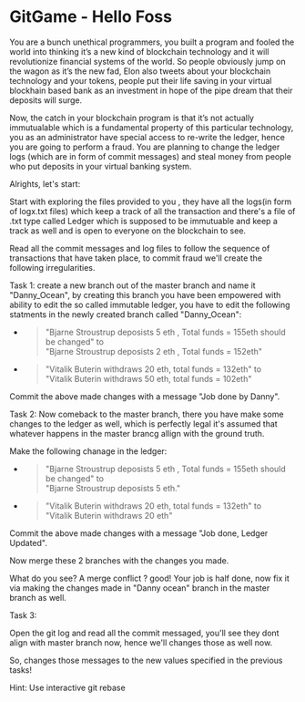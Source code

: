 # GitGame - Hello Foss

You are a bunch unethical programmers, you built a program and fooled the world into thinking it’s a new kind of blockchain technology and it will  revolutionize financial systems of the world.
So people obviously jump on the wagon as it’s the new fad,  Elon also tweets about your blockchain technology and your tokens, people put their life saving in your virtual blockhain based bank as an investment in hope of the pipe dream that their deposits will surge.
</br>

Now, the catch in your blockchain program is that it’s not actually immutualable which is a fundamental property of this particular technology, you as an administrator have special access to re-write the ledger, hence you are going to perform a fraud.
You are planning to change the ledger logs (which are in form of commit messages) and steal money from people who put deposits in your virtual banking system.

Alrights, let's start:

Start with exploring the files provided to you , they have all the logs(in form of logx.txt files) which keep a track of all the transaction and there's a file of .txt type called Ledger which is supposed to be immutuable and keep a track as well and is open to everyone on the blockchain to see.
</br>

Read all the commit messages and log files to follow the sequence of transactions that have taken place, to commit fraud we'll create the following irregularities.

Task 1: create a new branch out of the master branch and name it "Danny_Ocean",  by creating this branch you have been empowered with ability to edit the so called 
immutable ledger, you have to edit the following statments in the newly created branch called "Danny_Ocean":

- >  "Bjarne Stroustrup deposists 5 eth , Total funds = 155eth should be changed" to </br>
 "Bjarne Stroustrup deposists 2 eth , Total funds = 152eth"
 
- >  "Vitalik Buterin withdraws  20 eth, total funds = 132eth"
to </br>
"Vitalik Buterin withdraws  50 eth, total funds = 102eth"

Commit the above made changes with a message "Job done by Danny".


Task 2: Now comeback to the master branch, there you have make some changes to the ledger as well, which is perfectly legal it's assumed that whatever happens in the master brancg allign with the ground truth.

Make the following chanage in the ledger:
- >  "Bjarne Stroustrup deposists 5 eth , Total funds = 155eth should be changed" to </br>
 "Bjarne Stroustrup deposists 5 eth."
 
- >  "Vitalik Buterin withdraws  20 eth, total funds = 132eth"
to </br>
"Vitalik Buterin withdraws  20 eth"

Commit the above made changes with a message "Job done, Ledger Updated".


Now merge these 2 branches with the changes you made.

What do you see? A merge conflict ? good! Your job is half done, now fix it via making the changes made in "Danny ocean" branch in the master branch as well.


Task 3: 

Open the git log and read all the commit messaged, you'll see they dont align with master branch now, hence we'll changes those as well now.

So, changes those messages to the new values specified in the previous tasks!
</br>

Hint: Use interactive git rebase






